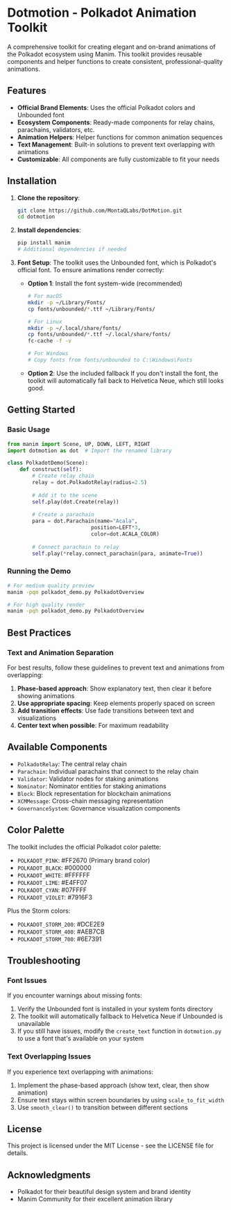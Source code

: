 # Dotmotion - Polkadot Animation Toolkit

A comprehensive toolkit for creating elegant and on-brand animations of the Polkadot ecosystem using Manim. This toolkit provides reusable components and helper functions to create consistent, professional-quality animations.

## Features

- **Official Brand Elements**: Uses the official Polkadot colors and Unbounded font
- **Ecosystem Components**: Ready-made components for relay chains, parachains, validators, etc.
- **Animation Helpers**: Helper functions for common animation sequences
- **Text Management**: Built-in solutions to prevent text overlapping with animations
- **Customizable**: All components are fully customizable to fit your needs

## Installation

1. **Clone the repository**:
   ```bash
   git clone https://github.com/MontaQLabs/DotMotion.git
   cd dotmotion
   ```

2. **Install dependencies**:
   ```bash
   pip install manim
   # Additional dependencies if needed
   ```

3. **Font Setup**:
   The toolkit uses the Unbounded font, which is Polkadot's official font. To ensure animations render correctly:

   - **Option 1**: Install the font system-wide (recommended)
     ```bash
     # For macOS
     mkdir -p ~/Library/Fonts/
     cp fonts/unbounded/*.ttf ~/Library/Fonts/
     
     # For Linux
     mkdir -p ~/.local/share/fonts/
     cp fonts/unbounded/*.ttf ~/.local/share/fonts/
     fc-cache -f -v
     
     # For Windows
     # Copy fonts from fonts/unbounded to C:\Windows\Fonts
     ```
   
   - **Option 2**: Use the included fallback
     If you don't install the font, the toolkit will automatically fall back to Helvetica Neue, which still looks good.

## Getting Started

### Basic Usage

```python
from manim import Scene, UP, DOWN, LEFT, RIGHT
import dotmotion as dot  # Import the renamed library

class PolkadotDemo(Scene):
    def construct(self):
        # Create relay chain
        relay = dot.PolkadotRelay(radius=2.5)
        
        # Add it to the scene
        self.play(dot.Create(relay))
        
        # Create a parachain
        para = dot.Parachain(name="Acala", 
                           position=LEFT*3, 
                           color=dot.ACALA_COLOR)
        
        # Connect parachain to relay
        self.play(*relay.connect_parachain(para, animate=True))
```

### Running the Demo

```bash
# For medium quality preview
manim -pqm polkadot_demo.py PolkadotOverview

# For high quality render
manim -pqh polkadot_demo.py PolkadotOverview
```

## Best Practices

### Text and Animation Separation

For best results, follow these guidelines to prevent text and animations from overlapping:

1. **Phase-based approach**: Show explanatory text, then clear it before showing animations
2. **Use appropriate spacing**: Keep elements properly spaced on screen
3. **Add transition effects**: Use fade transitions between text and visualizations
4. **Center text when possible**: For maximum readability

## Available Components

- `PolkadotRelay`: The central relay chain
- `Parachain`: Individual parachains that connect to the relay chain
- `Validator`: Validator nodes for staking animations
- `Nominator`: Nominator entities for staking animations
- `Block`: Block representation for blockchain animations
- `XCMMessage`: Cross-chain messaging representation
- `GovernanceSystem`: Governance visualization components

## Color Palette

The toolkit includes the official Polkadot color palette:

- `POLKADOT_PINK`: #FF2670 (Primary brand color)
- `POLKADOT_BLACK`: #000000
- `POLKADOT_WHITE`: #FFFFFF
- `POLKADOT_LIME`: #E4FF07
- `POLKADOT_CYAN`: #07FFFF
- `POLKADOT_VIOLET`: #7916F3

Plus the Storm colors:
- `POLKADOT_STORM_200`: #DCE2E9
- `POLKADOT_STORM_400`: #AEB7CB
- `POLKADOT_STORM_700`: #6E7391

## Troubleshooting

### Font Issues

If you encounter warnings about missing fonts:

1. Verify the Unbounded font is installed in your system fonts directory
2. The toolkit will automatically fallback to Helvetica Neue if Unbounded is unavailable
3. If you still have issues, modify the `create_text` function in `dotmotion.py` to use a font that's available on your system

### Text Overlapping Issues

If you experience text overlapping with animations:

1. Implement the phase-based approach (show text, clear, then show animation)
2. Ensure text stays within screen boundaries by using `scale_to_fit_width`
3. Use `smooth_clear()` to transition between different sections

## License

This project is licensed under the MIT License - see the LICENSE file for details.

## Acknowledgments

- Polkadot for their beautiful design system and brand identity
- Manim Community for their excellent animation library
